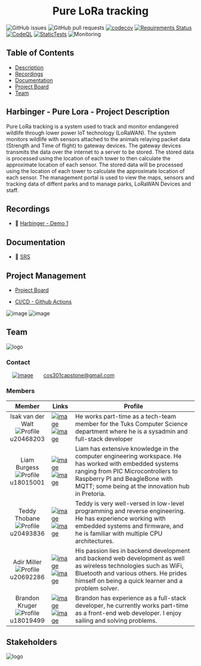 <h1 align="center"> Pure LoRa tracking </h1>

![GitHub issues](https://img.shields.io/github/issues/COS301-SE-2022/Pure-LoRa-Tracking)
![GitHub pull requests](https://img.shields.io/github/issues-pr/COS301-SE-2022/Pure-LoRa-Tracking)
[![codecov](https://codecov.io/gh/COS301-SE-2022/Pure-LoRa-Tracking/branch/dev/graph/badge.svg?token=2BANYONTYU)](https://codecov.io/gh/COS301-SE-2022/Pure-LoRa-Tracking)
[![Requirements Status](https://requires.io/github/COS301-SE-2022/Pure-LoRa-Tracking/requirements.svg?branch=master)](https://requires.io/github/COS301-SE-2022/Pure-LoRa-Tracking/requirements/?branch=master)
[![CodeQL](https://github.com/COS301-SE-2022/Pure-LoRa-Tracking/actions/workflows/codeql-analysis.yml/badge.svg?branch=main)](https://github.com/COS301-SE-2022/Pure-LoRa-Tracking/actions/workflows/codeql-analysis.yml)
[![StaticTests](https://github.com/COS301-SE-2022/Pure-LoRa-Tracking/actions/workflows/tests.yml/badge.svg?branch=main)](https://github.com/COS301-SE-2022/Pure-LoRa-Tracking/actions/workflows/tests.yml)
![Monitoring](https://img.shields.io/website?down_color=lightgrey&down_message=Awaiting%20Website&up_color=green&up_message=online&url=https%3A%2F%2Fdd)

## Table of Contents

- [Description](#harbinger---pure-lora---project-description)
- [Recordings](#recordings)
- [Documentation](#documentation)
- [Project Board](#project-management)
- [Team](#team)

## Harbinger - Pure Lora - Project Description

Pure LoRa tracking is a system used to track and monitor endangered wildlife through lower power IoT technology (LoRaWAN). The system monitors wildlife with sensors attached to the animals relaying packet data (Strength and Time of flight) to gateway devices. The gateway devices transmits the data over the internet to a server to be stored. The stored data is processed using the location of each tower to then calculate the approximate location of each sensor.
The stored data will be processed using the location of each tower to calculate the approximate location of each sensor. The management portal is used to view the maps, sensors and tracking data of diffent parks and to manage parks, LoRaWAN Devices and staff.

## Recordings

- :camera_flash: [Harbinger - Demo 1](https://drive.google.com/file/d/1zug-8h2NstFJNKIpBGP23iTfKXIWgtUo/view?usp=sharing)

## Documentation

- :page_facing_up: [SRS](https://drive.google.com/drive/u/1/folders/17XnxpxX_vRhwJxuSY59CrX9YKGTLF-wD)

## Project Management

- [Project Board](https://github.com/COS301-SE-2022/Pure-LoRa-Tracking/projects/1)

- [CI/CD - Github Actions](https://github.com/COS301-SE-2022/Pure-LoRa-Tracking/actions)

![image](https://img.shields.io/badge/GitHub-100000?style=for-the-badge&logo=github&logoColor=white)
![image](https://img.shields.io/badge/GitHub_Actions-2088FF?style=for-the-badge&logo=github-actions&logoColor=white)

## Team

![logo](https://drive.google.com/uc?export=view&id=1p7xh85N_RIHZgjrsFipEk8ks_rPEJPON)

### Contact

&nbsp;&nbsp;&nbsp;&nbsp;[![image](https://img.shields.io/badge/Gmail-D14836?style=for-the-badge&logo=gmail&logoColor=white)](mailto:cos301capstone@gmail.com?subject[GitHub])
&nbsp;&nbsp;&nbsp;&nbsp;&nbsp; cos301capstone@gmail.com

### Members

| Member | Links | Profile |
|:-:|-|-|
| Isak van der Walt <br> ![Profile](https://drive.google.com/uc?export=view&id=1Nfu41I9tZmKfy-nFW8qGrGEJ-5Uev4WU)<br> u20468203| [![image](https://img.shields.io/badge/LinkedIn-0077B5?style=for-the-badge&logo=linkedin&logoColor=white "LinkedIn Profile")](https://www.linkedin.com/in/isakvdw/) <br> [![image](https://img.shields.io/badge/GitHub-100000?style=for-the-badge&logo=github&logoColor=white "Github Profile")](https://github.com/Isakvdw) | He works part-time as a tech-team member for the Tuks Computer Science department where he is a sysadmin and full-stack developer |
| Liam Burgess <br> ![Profile](https://drive.google.com/uc?export=view&id=1cSww24jTJrvRd8AKAdL8iYmgyrdbgCT8)<br> u18015001| [![image](https://img.shields.io/badge/LinkedIn-0077B5?style=for-the-badge&logo=linkedin&logoColor=white "LinkedIn Profile")](https://www.linkedin.com/in/LiamBurgesss/) <br> [![image](https://img.shields.io/badge/GitHub-100000?style=for-the-badge&logo=github&logoColor=white "Github Profile")](https://github.com/LiamB299) | Liam has extensive knowledge in the computer engineering workspace. He has worked with embedded systems ranging from PIC Microcontrollers to Raspberry PI and BeagleBone with MQTT; some being at the innovation hub in Pretoria. |
|Teddy Thobane <br> ![Profile](https://drive.google.com/uc?export=view&id=1fNcv90m_aKA_c8yvIj1WAcyIqyJhlgQD)<br> u20493836| [![image](https://img.shields.io/badge/LinkedIn-0077B5?style=for-the-badge&logo=linkedin&logoColor=white "LinkedIn Profile")](https://www.linkedin.com/in/theodore-thobane-02018b238/) <br> [![image](https://img.shields.io/badge/GitHub-100000?style=for-the-badge&logo=github&logoColor=white "Github Profile")](https://github.com/0x0L0RD) | Teddy is very well-versed in low-level programming and reverse engineering. He has experience working with embedded systems and firmware, and he is familiar with multiple CPU architectures.  |
|Adir Miller <br> ![Profile](https://drive.google.com/uc?export=view&id=1qRxiK2-Gk64bCutIAO6jq8w7z9NsyZud)<br> u20692286| [![image](https://img.shields.io/badge/LinkedIn-0077B5?style=for-the-badge&logo=linkedin&logoColor=white "LinkedIn Profile")](https://www.linkedin.com/in/adir-miller/) <br> [![image](https://img.shields.io/badge/GitHub-100000?style=for-the-badge&logo=github&logoColor=white "Github Profile")](https://github.com/MildogMiller) | His passion lies in backend development and backend web development as well as wireless technologies such as WiFi, Bluetooth and various others. He prides himself on being a quick learner and a problem solver.  |
|Brandon Kruger <br> ![Profile](https://drive.google.com/uc?export=view&id=1TkCZOTRm0SdvbHlVEQDa-3k8XzIzMtSj)<br> u18019499| [![image](https://img.shields.io/badge/LinkedIn-0077B5?style=for-the-badge&logo=linkedin&logoColor=white "LinkedIn Profile")](https://www.linkedin.com/in/brandon-kruger/) <br> [![image](https://img.shields.io/badge/GitHub-100000?style=for-the-badge&logo=github&logoColor=white "Github Profile")](https://github.com/brandon-c-k) | Brandon has experience as a full-stack developer, he currently works part-time as a front-end web developer. I enjoy sailing and solving problems. |

## Stakeholders

![logo](https://drive.google.com/uc?export=view&id=13Y59BjOoeLKtbZSmDV_XXzgq94GKiym4)
